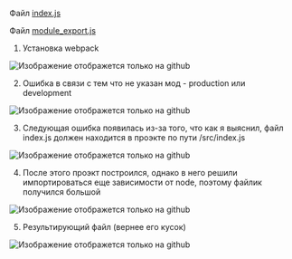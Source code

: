 Файл [index.js](/JS4/index.js)

Файл [module_export.js](/JS4/module_export.js)

1. Установка webpack

![Изображение отображется только на github](/JS4/img41.png)

2. Ошибка в связи с тем что не указан мод - production или development

![Изображение отображется только на github](/JS4/img42.png)

3. Следующая ошибка появилась из-за того, что как я выяснил, файл index.js должен находится в проэкте по пути /src/index.js

![Изображение отображется только на github](/JS4/img43.png)

4. После этого проэкт построился, однако в него решили импортироваться еще зависимости от node, поэтому файлик получился большой

![Изображение отображется только на github](/JS4/img44.png)

5. Результирующий файл (вернее его кусок)

![Изображение отображется только на github](/JS4/img45.png)
